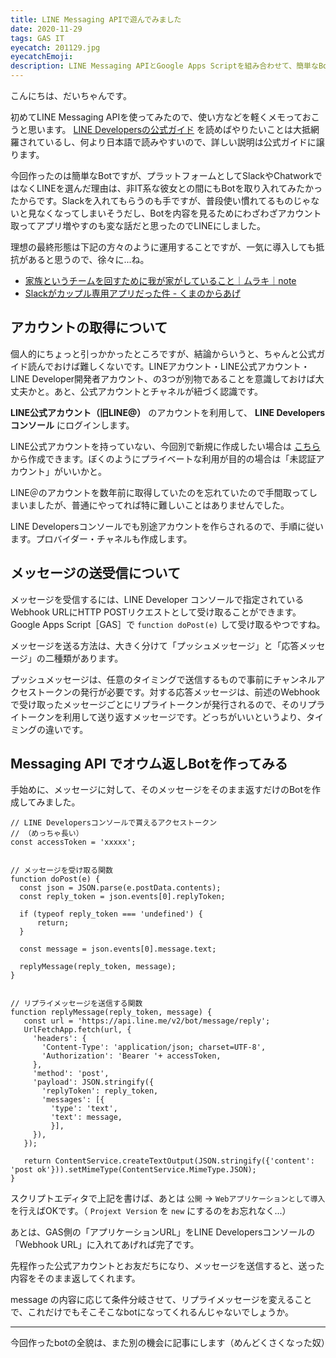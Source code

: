 ```yaml
---
title: LINE Messaging APIで遊んでみました
date: 2020-11-29
tags: GAS IT
eyecatch: 201129.jpg
eyecatchEmoji:
description: LINE Messaging APIとGoogle Apps Scriptを組み合わせて、簡単なBotのようなものを作って遊んでみました
---
```


こんにちは、だいちゃんです。

初めてLINE Messaging APIを使ってみたので、使い方などを軽くメモっておこうと思います。 [LINE Developersの公式ガイド](https://developers.line.biz/ja/docs/messaging-api/) を読めばやりたいことは大抵網羅されているし、何より日本語で読みやすいので、詳しい説明は公式ガイドに譲ります。

今回作ったのは簡単なBotですが、プラットフォームとしてSlackやChatworkではなくLINEを選んだ理由は、非IT系な彼女との間にもBotを取り入れてみたかったからです。Slackを入れてもらうのも手ですが、普段使い慣れてるものじゃないと見なくなってしまいそうだし、Botを内容を見るためにわざわざアカウント取ってアプリ増やすのも変な話だと思ったのでLINEにしました。

理想の最終形態は下記の方々のように運用することですが、一気に導入しても抵抗があると思うので、徐々に...ね。

* [家族というチームを回すために我が家がしていること｜ムラキ｜note](https://note.com/u_vf3/n/n01007cf1d5ee)
* [Slackがカップル専用アプリだった件 - くまのからあげ](http://kuma-no-kara-age.hatenablog.com/entry/2016/01/10/212347)

## アカウントの取得について

個人的にちょっと引っかかったところですが、結論からいうと、ちゃんと公式ガイド読んでおけば難しくないです。LINEアカウント・LINE公式アカウント・LINE Developer開発者アカウント、の3つが別物であることを意識しておけば大丈夫かと。あと、公式アカウントとチャネルが紐づく認識です。

**LINE公式アカウント（旧LINE@）** のアカウントを利用して、 **LINE Developersコンソール** にログインします。

LINE公式アカウントを持っていない、今回別で新規に作成したい場合は [こちら](https://www.linebiz.com/jp/entry/) から作成できます。ぼくのようにプライベートな利用が目的の場合は「未認証アカウント」がいいかと。

LINE＠のアカウントを数年前に取得していたのを忘れていたので手間取ってしまいましたが、普通にやってれば特に難しいことはありませんでした。

LINE Developersコンソールでも別途アカウントを作らされるので、手順に従います。プロバイダー・チャネルも作成します。

## メッセージの送受信について

メッセージを受信するには、LINE Developer コンソールで指定されているWebhook URLにHTTP POSTリクエストとして受け取ることができます。Google Apps Script［GAS］で `function doPost(e)` して受け取るやつですね。

メッセージを送る方法は、大きく分けて「プッシュメッセージ」と「応答メッセージ」の二種類があります。

プッシュメッセージは、任意のタイミングで送信するもので事前にチャンネルアクセストークンの発行が必要です。対する応答メッセージは、前述のWebhookで受け取ったメッセージごとにリプライトークンが発行されるので、そのリプライトークンを利用して送り返すメッセージです。どっちがいいというより、タイミングの違いです。

## Messaging API でオウム返しBotを作ってみる

手始めに、メッセージに対して、そのメッセージをそのまま返すだけのBotを作成してみました。

```
// LINE Developersコンソールで貰えるアクセストークン
// （めっちゃ長い）
const accessToken = 'xxxxx';


// メッセージを受け取る関数
function doPost(e) {
  const json = JSON.parse(e.postData.contents);
  const reply_token = json.events[0].replyToken;

  if (typeof reply_token === 'undefined') {
      return;
  }

  const message = json.events[0].message.text;

  replyMessage(reply_token, message);
}


// リプライメッセージを送信する関数
function replyMessage(reply_token, message) {
   const url = 'https://api.line.me/v2/bot/message/reply';
   UrlFetchApp.fetch(url, {
     'headers': {
       'Content-Type': 'application/json; charset=UTF-8',
       'Authorization': 'Bearer '+ accessToken,
     },
     'method': 'post',
     'payload': JSON.stringify({
       'replyToken': reply_token,
       'messages': [{
         'type': 'text',
         'text': message,
         }],
     }),
   });

   return ContentService.createTextOutput(JSON.stringify({'content': 'post ok'})).setMimeType(ContentService.MimeType.JSON);
}
```

スクリプトエディタで上記を書けば、あとは `公開` → `Webアプリケーションとして導入` を行えばOKです。（ `Projext Version` を `new` にするのをお忘れなく...）

あとは、GAS側の「アプリケーションURL」をLINE Developersコンソールの「Webhook URL」に入れてあげれば完了です。

先程作った公式アカウントとお友だちになり、メッセージを送信すると、送った内容をそのまま返してくれます。

message の内容に応じて条件分岐させて、リプライメッセージを変えることで、これだけでもそこそこなbotになってくれるんじゃないでしょうか。

-----

今回作ったbotの全貌は、また別の機会に記事にします（めんどくさくなった奴）
